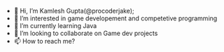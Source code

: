 - 👋 Hi, I’m Kamlesh Gupta(@procoderjake);
- 👀 I’m interested in game developement and competetive programming
- 🌱 I’m currently learning Java
- 💞️ I’m looking to collaborate on Game dev projects
- 📫 How to reach me?

<!---
procoderjake/procoderjake is a ✨ special ✨ repository because its `README.md` (this file) appears on your GitHub profile.
You can click the Preview link to take a look at your changes.
--->

